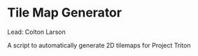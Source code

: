 # Tile Map Generator
Lead: Colton Larson

A script to automatically generate 2D tilemaps for Project Triton
